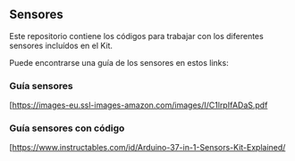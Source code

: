 ## Sensores
Este repositorio contiene los códigos para trabajar con los diferentes sensores incluídos en el Kit.

Puede encontrarse una guía de los sensores en estos links:

### Guía sensores
[https://images-eu.ssl-images-amazon.com/images/I/C1lrpIfADaS.pdf

### Guía sensores con código
[https://www.instructables.com/id/Arduino-37-in-1-Sensors-Kit-Explained/
